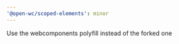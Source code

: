 ```yaml
---
'@open-wc/scoped-elements': minor
---
```


Use the webcomponents polyfill instead of the forked one
